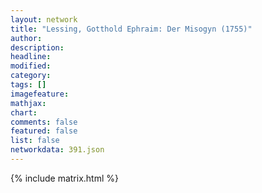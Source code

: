 ```yaml
---
layout: network
title: "Lessing, Gotthold Ephraim: Der Misogyn (1755)"
author:
description:
headline:
modified:
category:
tags: []
imagefeature: 
mathjax: 
chart: 
comments: false
featured: false
list: false
networkdata: 391.json
---
```

{% include matrix.html %}
